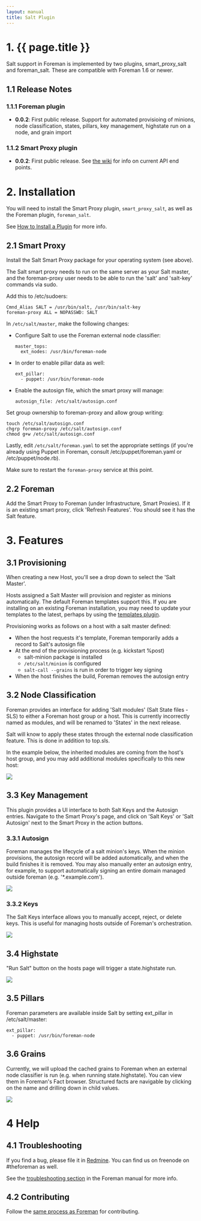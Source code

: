 ```yaml
---
layout: manual
title: Salt Plugin
---
```


# 1. {{ page.title }}

Salt support in Foreman is implemented by two plugins, smart_proxy_salt and
foreman_salt.  These are compatible with Foreman 1.6 or newer.

## 1.1 Release Notes

### 1.1.1 Foreman plugin

- **0.0.2**: First public release.  Support for automated provisioing of
  minions, node classification, states, pillars, key management, highstate run
  on a node, and grain import

### 1.1.2 Smart Proxy plugin

- **0.0.2**: First public release. See [the wiki](https://github.com/theforeman/smart_proxy_salt/wiki/Salt-Proxy-API)
  for info on current API end points.


# 2. Installation

You will need to install the Smart Proxy plugin, `smart_proxy_salt`, as well
as the Foreman plugin, `foreman_salt`.

See [How to Install a Plugin](/manuals/latest/index.html#6.1InstallaPlugin)
for more info.

## 2.1 Smart Proxy

Install the Salt Smart Proxy package for your operating system (see above).

The Salt smart proxy needs to run on the same server as your Salt master, and
the foreman-proxy user needs to be able to run the 'salt' and 'salt-key'
commands via sudo.

Add this to /etc/sudoers:

    Cmnd_Alias SALT = /usr/bin/salt, /usr/bin/salt-key
    foreman-proxy ALL = NOPASSWD: SALT


In `/etc/salt/master`, make the following changes:

  - Configure Salt to use the Foreman external node classifier:

        master_tops:
          ext_nodes: /usr/bin/foreman-node

  - In order to enable pillar data as well:

        ext_pillar:
          - puppet: /usr/bin/foreman-node

  - Enable the autosign file, which the smart proxy will manage:

        autosign_file: /etc/salt/autosign.conf

Set group ownership to foreman-proxy and allow group writing:

    touch /etc/salt/autosign.conf
    chgrp foreman-proxy /etc/salt/autosign.conf
    chmod g+w /etc/salt/autosign.conf

Lastly, edit `/etc/salt/foreman.yaml` to set the appropriate
settings (if you're already using Puppet in Foreman, consult
/etc/puppet/foreman.yaml or /etc/puppet/node.rb).

Make sure to restart the `foreman-proxy` service at this point.

## 2.2 Foreman

Add the Smart Proxy to Foreman (under Infrastructure, Smart Proxies).  If it is
an existing smart proxy, click 'Refresh Features'.  You should see it has the
Salt feature.

# 3. Features

## 3.1 Provisioning

When creating a new Host, you'll see a drop down to select the 'Salt Master'.

Hosts assigned a Salt Master will provision and register as minions
automatically.  The default Foreman templates support this.  If you are
installing on an existing Foreman installation, you may need to update your
templates to the latest, perhaps by using the [templates
plugin](https://github.com/theforeman/foreman_templates).

Provisioning works as follows on a host with a salt master defined:

  - When the host requests it's template, Foreman temporarily adds a record to Salt's autosign file
  - At the end of the provisioning process (e.g. kickstart %post)
       - salt-minion package is installed
       - `/etc/salt/minion` is configured
       - `salt-call --grains` is run in order to trigger key signing
  - When the host finishes the build, Foreman removes the autosign entry

## 3.2 Node Classification

Foreman provides an interface for adding 'Salt modules' (Salt State files - SLS)
to either a Foreman host group or a host.  This is currently incorrectly named
as modules, and will be renamed to 'States' in the next release.

Salt will know to apply these states through the external node classification
feature. This is done in addition to top.sls.

In the example below, the inherited modules are coming from the host's host
group, and you may add additional modules specifically to this new host:

![](/static/images/plugins/salt/modules.png)

## 3.3 Key Management

This plugin provides a UI interface to both Salt Keys and the Autosign
entries.  Navigate to the Smart Proxy's page, and click on 'Salt Keys' or 'Salt
Autosign' next to the Smart Proxy in the action buttons.


### 3.3.1 Autosign

Foreman manages the lifecycle of a salt minion's keys.  When the minion
provisions, the autosign record will be added automatically, and when the build
finishes it is removed.  You may also manually enter an autosign entry, for
example, to support automatically signing an entire domain managed outside
foreman (e.g. '*.example.com').

![](/static/images/plugins/salt/autosign.png)

### 3.3.2 Keys

The Salt Keys interface allows you to manually accept, reject, or delete keys.
This is useful for managing hosts outside of Foreman's orchestration.

![](/static/images/plugins/salt/key_management.png)

## 3.4 Highstate

"Run Salt" button on the hosts page will trigger a state.highstate run.

![](/static/images/plugins/salt/runsalt.png)

## 3.5 Pillars

Foreman parameters are available inside Salt by setting ext_pillar in /etc/salt/master:

    ext_pillar:
      - puppet: /usr/bin/foreman-node

## 3.6 Grains

Currently, we will upload the cached grains to Foreman when an external node
classifier is run (e.g. when running state.highstate).  You can view them in
Foreman's Fact browser.  Structured facts are navigable by clicking on the name
and drilling down in child values.

![](/static/images/plugins/salt/grains.png)

# 4 Help

## 4.1 Troubleshooting

If you find a bug, please file it in
[Redmine](http://projects.theforeman.org/projects/salt/issues/new).  You can
find us on freenode on #theforeman as well.

See the [troubleshooting section](/manuals/latest/index.html#7.2GettingHelp)
in the Foreman manual for more info.

## 4.2 Contributing

Follow the [same process as Foreman](http://theforeman.org/contribute.html#SubmitPatches)
for contributing.
